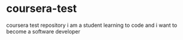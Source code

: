 # coursera-test
coursera test repository
i am a student learning to code and i want to become a software developer
